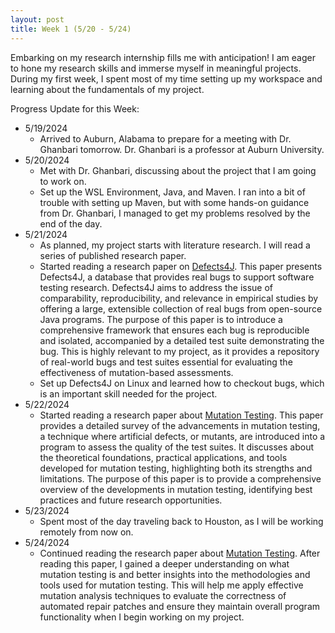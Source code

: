 ```yaml
---
layout: post
title: Week 1 (5/20 - 5/24)
---
```


Embarking on my research internship fills me with anticipation! I am eager to hone my research skills and immerse myself in meaningful projects.  During my first week, I spent most of my time setting up my workspace and learning about the fundamentals of my project. 

Progress Update for this Week:
 - 5/19/2024
     - Arrived to Auburn, Alabama to prepare for a meeting with Dr. Ghanbari tomorrow.  Dr. Ghanbari is a professor at Auburn University.
 - 5/20/2024
     - Met with Dr. Ghanbari, discussing about the project that I am going to work on.  
     - Set up the WSL Environment, Java, and Maven. I ran into a bit of trouble with setting up Maven, but with some hands-on guidance from Dr. Ghanbari, I managed to get my problems resolved by the end of the day.
 - 5/21/2024
     - As planned, my project starts with literature research.  I will read a series of published research paper.
     - Started reading a research paper on [Defects4J](https://homes.cs.washington.edu/~rjust/publ/defects4j_issta_2014.pdf).  This paper presents Defects4J, a database that provides real bugs to support software testing research. Defects4J aims to address the issue of comparability, reproducibility, and relevance in empirical studies by offering a large, extensible collection of real bugs from open-source Java programs. The purpose of this paper is to introduce a comprehensive framework that ensures each bug is reproducible and isolated, accompanied by a detailed test suite demonstrating the bug. This is highly relevant to my project, as it provides a repository of real-world bugs and test suites essential for evaluating the effectiveness of mutation-based assessments.
     - Set up Defects4J on Linux and learned how to checkout bugs, which is an important skill needed for the project.
 - 5/22/2024
     - Started reading a research paper about [Mutation Testing](https://mutationtesting.uni.lu/survey.pdf).  This paper provides a detailed survey of the advancements in mutation testing, a technique where artificial defects, or mutants, are introduced into a program to assess the quality of the test suites. It discusses about the theoretical foundations, practical applications, and tools developed for mutation testing, highlighting both its strengths and limitations.  The purpose of this paper is to provide a comprehensive overview of the developments in mutation testing, identifying best practices and future research opportunities.  
 - 5/23/2024
     - Spent most of the day traveling back to Houston, as I will be working remotely from now on.
 - 5/24/2024
     - Continued reading the research paper about [Mutation Testing](https://mutationtesting.uni.lu/survey.pdf).  After reading this paper, I gained a deeper understanding on what mutation testing is and better insights into the methodologies and tools used for mutation testing.  This will help me apply effective mutation analysis techniques to evaluate the correctness of automated repair patches and ensure they maintain overall program functionality when I begin working on my project.   
